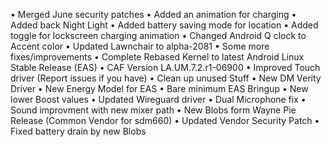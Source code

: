 • Merged June security patches
• Added an animation for charging
• Added back Night Light
• Added battery saving mode for location
• Added toggle for lockscreen charging animation
• Changed Android Q clock to Accent color
• Updated Lawnchair to alpha-2081
• Some more fixes/improvements
• Complete Rebased Kernel to latest Android Linux Stable Release (EAS)
• CAF Version LA.UM.7.2.r1-06900
• Improved Touch driver (Report issues if you have)
• Clean up unused Stuff
• New DM Verity Driver
• New Energy Model for EAS
• Bare minimum EAS Bringup
• New lower Boost values
• Updated Wireguard driver
• Dual Microphone fix
• Sound improvment with new mixer path
• New Blobs form Wayne Pie Release (Common Vendor for sdm660)
• Updated Vendor Security Patch
• Fixed battery drain by new Blobs

